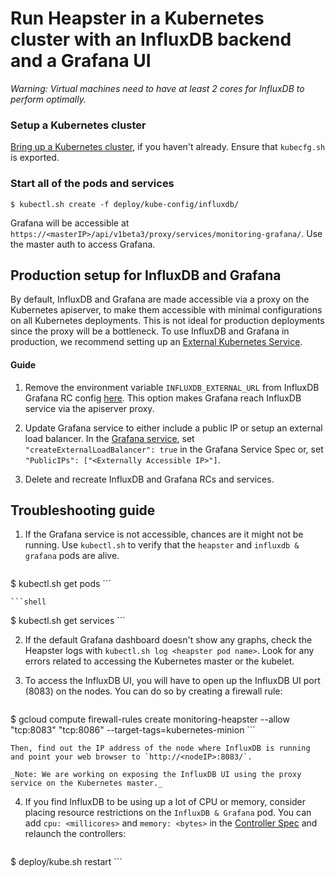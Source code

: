 # Run Heapster in a Kubernetes cluster with an InfluxDB backend and a Grafana UI

_Warning: Virtual machines need to have at least 2 cores for InfluxDB to perform optimally._

### Setup a Kubernetes cluster
[Bring up a Kubernetes cluster](https://github.com/GoogleCloudPlatform/kubernetes), if you haven't already. Ensure that `kubecfg.sh` is exported.

### Start all of the pods and services
```shell
$ kubectl.sh create -f deploy/kube-config/influxdb/
```

Grafana will be accessible at `https://<masterIP>/api/v1beta3/proxy/services/monitoring-grafana/`. Use the master auth to access Grafana.

## Production setup for InfluxDB and Grafana

By default, InfluxDB and Grafana are made accessible via a proxy on the Kubernetes apiserver, to make them accessible with minimal configurations on all
Kubernetes deployments.
This is not ideal for production deployments since the proxy will be a bottleneck. 
To use InfluxDB and Grafana in production, we recommend setting up an [External Kubernetes Service](https://github.com/GoogleCloudPlatform/kubernetes/blob/master/docs/services.md#external-services).

#### Guide
1. Remove the environment variable `INFLUXDB_EXTERNAL_URL` from InfluxDB Grafana RC config [here](../deploy/kube-config/influxdb/influxdb-grafana-controller.json).
   This option makes Grafana reach InfluxDB service via the apiserver proxy.

2. Update Grafana service to either include a public IP or setup an external load balancer.
   In the [Grafana service](../deploy/kube-config/influxdb/grafana-service.json),  set `"createExternalLoadBalancer": true` in the Grafana Service Spec or,
   set `"PublicIPs": ["<Externally Accessible IP>"]`.

3. Delete and recreate InfluxDB and Grafana RCs and services.

## Troubleshooting guide
1. If the Grafana service is not accessible, chances are it might not be running. Use `kubectl.sh` to verify that the `heapster` and `influxdb & grafana` pods are alive.

	```shell
$ kubectl.sh get pods
	```

	```shell
$ kubectl.sh get services
	```

2. If the default Grafana dashboard doesn't show any graphs, check the Heapster logs with `kubectl.sh log <heapster pod name>`. Look for any errors related to accessing the Kubernetes master or the kubelet.

3. To access the InfluxDB UI, you will have to open up the InfluxDB UI port (8083) on the nodes. You can do so by creating a firewall rule:

	```shell
$ gcloud compute firewall-rules create monitoring-heapster --allow "tcp:8083" "tcp:8086" --target-tags=kubernetes-minion
	```

	Then, find out the IP address of the node where InfluxDB is running and point your web browser to `http://<nodeIP>:8083/`.

	_Note: We are working on exposing the InfluxDB UI using the proxy service on the Kubernetes master._

4. If you find InfluxDB to be using up a lot of CPU or memory, consider placing resource restrictions on the `InfluxDB & Grafana` pod. You can add `cpu: <millicores>` and `memory: <bytes>` in the [Controller Spec](deploy/kube-config/influxdb/influxdb-grafana-controller.yaml) and relaunch the controllers:

	```shell
$ deploy/kube.sh restart
	```
